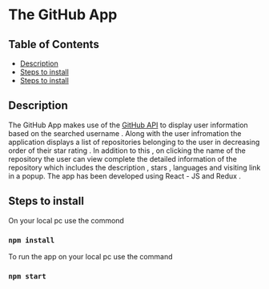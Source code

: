# The GitHub App

## Table of Contents

- [Description](#description)
- [Steps to install](#installation)
- [Steps to install](#installation)


## Description <a name = "description"></a>
The GitHub App makes use of the <a href = "https://docs.github.com/en/rest" target="_blank" rel="noreferrer" >GitHub API</a> to display user information based on the searched username . Along with the user infromation the application displays a list of repositories belonging to the user in decreasing order of their star rating . In addition to this , on clicking the name of the repository the user can view complete the detailed information of the repository which includes the description , stars , languages and visiting link in a popup. The app has been developed using React - JS and Redux .

## Steps to install <a name = "installation"></a>
On your local pc use the commond 
 ### `npm install`
To run the app on your local pc use the command
 ### `npm start`
 
 
 


